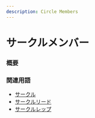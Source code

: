 ```yaml
---
description: Circle Members
---
```


# サークルメンバー

### 概要

### 関連用語

* [サークル](circle.md)
* [サークルリード](circle-lead.md)
* [サークルレップ](circle-rep.md)

